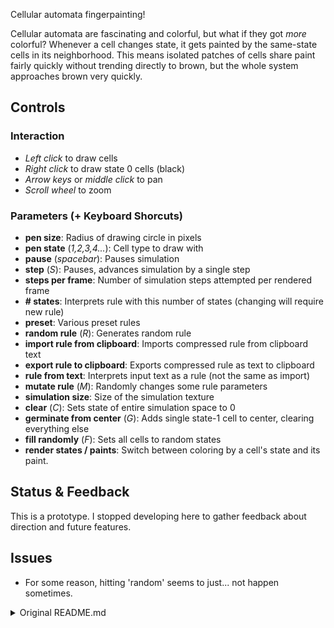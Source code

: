 Cellular automata fingerpainting!

Cellular automata are fascinating and colorful, but what if they got *more* colorful? Whenever a cell changes state, it gets painted by the same-state cells in its neighborhood. This means isolated patches of cells share paint fairly quickly without trending directly to brown, but the whole system approaches brown very quickly.

## Controls
### Interaction
- *Left click* to draw cells
- *Right click* to draw state 0 cells (black)
- *Arrow keys* or *middle click* to pan
- *Scroll wheel* to zoom
### Parameters (+ Keyboard Shorcuts)
- **pen size**: Radius of drawing circle in pixels
- **pen state** (*1,2,3,4...*): Cell type to draw with
- **pause** (*spacebar*): Pauses simulation
- **step** (*S*): Pauses, advances simulation by a single step
- **steps per frame**: Number of simulation steps attempted per rendered frame
- **# states**: Interprets rule with this number of states (changing will require new rule)
- **preset**: Various preset rules
- **random rule** (*R*): Generates random rule
- **import rule from clipboard**: Imports compressed rule from clipboard text
- **export rule to clipboard**: Exports compressed rule as text to clipboard
- **rule from text**: Interprets input text as a rule (not the same as import)
- **mutate rule** (*M*): Randomly changes some rule parameters
- **simulation size**: Size of the simulation texture
- **clear** (*C*): Sets state of entire simulation space to 0
- **germinate from center** (*G*): Adds single state-1 cell to center, clearing everything else
- **fill randomly** (*F*): Sets all cells to random states
- **render states / paints**: Switch between coloring by a cell's state and its paint.

## Status & Feedback
This is a prototype. I stopped developing here to gather feedback about direction and future features.

## Issues
- For some reason, hitting 'random' seems to just... not happen sometimes.

<details>
<summary>Original README.md</summary>
<div style="text-align:center"><img src="logo.png" /></div>

Cellular automata zoo that runs in your browser! Simulate arbitrary multi-state rules on the GPU.

[*Play with it here!*](https://benpm.github.io/cellarium)

![banner](banner.gif)

## Controls
### Interaction
- *Left click* to draw cells
- *Right click* to draw state 0 cells (black)
- *Arrow keys* or *middle click* to pan
- *Scroll wheel* to zoom
### Parameters (+ Keyboard Shorcuts)
- **pen size**: Radius of drawing circle in pixels
- **pen state** (*1,2,3,4...*): Cell type to draw with
- **pause** (*spacebar*): Pauses simulation
- **step** (*S*): Pauses, advances simulation by a single step
- **steps per frame**: Number of simulation steps attempted per rendered frame
- **# states**: Interprets rule with this number of states (changing will require new rule)
- **preset**: Various preset rules
- **random rule** (*R*): Generates random rule
- **import rule from clipboard**: Imports compressed rule from clipboard text
- **export rule to clipboard**: Exports compressed rule as text to clipboard
- **rule from text**: Interprets input text as a rule (not the same as import)
- **mutate rule** (*M*): Randomly changes some rule parameters
- **simulation size**: Size of the simulation texture
- **clear** (*C*): Sets state of entire simulation space to 0
- **germinate from center** (*G*): Adds single state-1 cell to center, clearing everything else
- **fill randomly** (*F*): Sets all cells to random states

![banner2](banner2.gif)

## Scope
Totalistic 2D automata are a set of automata that include Conway's Game of Life, Wireworld, Brian's Brain, and more, which will be added as presets soon. Help me find new interesting rules to include in the presets!

## How it Works
Rules are represented by linear byte arrays that are packed into 2D textures. To determine state change for a given cell, the texture is accessed by 1D index.

This 1D index is calculated from an "input state", which is composed of the current cell state and state of the cells neighbors. Again, this is a *totalistic* cellular automaton simulator, so what actually goes into the input state is the *total* number of states of neighbors. Their position around the current cell does not get taken into account when calculating the input state.

Since it is totalistic, the neighbor state counts must always sum to 8, as there are 8 total cells in the neighborhood. The tricky part here is ensuring that the 1D index space calculated from all possible input states is contiguous. Meaning, there must be a unique index for each possible input state, with no unused indices.

</details>